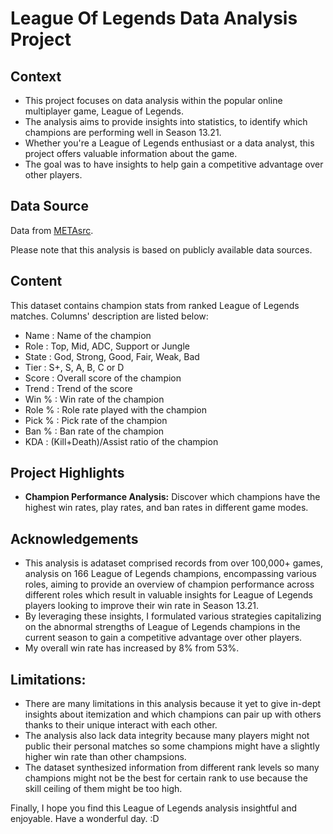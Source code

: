 # League Of Legends Data Analysis Project

## Context

* This project focuses on data analysis within the popular online multiplayer game, League of Legends. 
* The analysis aims to provide insights into statistics, to identify which champions are performing well in Season 13.21. 
* Whether you're a League of Legends enthusiast or a data analyst, this project offers valuable information about the game.
* The goal was to have insights to help gain a competitive advantage over other players.

## Data Source

Data from [METAsrc](https://www.metasrc.com/lol/stats).

Please note that this analysis is based on publicly available data sources.

## Content

This dataset contains champion stats from ranked League of Legends matches.
Columns' description are listed below:
* Name : Name of the champion
* Role : Top, Mid, ADC, Support or Jungle
* State : God, Strong, Good, Fair, Weak, Bad
* Tier : S+, S, A, B, C or D
* Score : Overall score of the champion
* Trend : Trend of the score
* Win % : Win rate of the champion
* Role % : Role rate played with the champion
* Pick % : Pick rate of the champion
* Ban % : Ban rate of the champion
* KDA : (Kill+Death)/Assist ratio of the champion

## Project Highlights

- **Champion Performance Analysis:** Discover which champions have the highest win rates, play rates, and ban rates in different game modes.

## Acknowledgements

* This analysis is adataset comprised records from over 100,000+ games, analysis on 166 League of Legends champions, encompassing various roles, aiming to provide an overview of champion performance across different roles which result in valuable insights for League of Legends players looking to improve their win rate in Season 13.21.
* By leveraging these insights, I formulated various strategies capitalizing on the abnormal strengths of League of Legends champions in the current season to gain a competitive advantage over other players.
* My overall win rate has increased by 8% from 53%.

## Limitations:
* There are many limitations in this analysis because it yet to give in-dept insights about itemization and which champions can pair up with others thanks to their unique interact with each other.
* The analysis also lack data integrity because many players might not public their personal matches so some champions might have a slightly higher win rate than other champsions.
* The dataset synthesized information from different rank levels so many champions might not be the best for certain rank to use because the skill ceiling of them might be too high.


Finally, I hope you find this League of Legends analysis insightful and enjoyable. Have a wonderful day. :D
